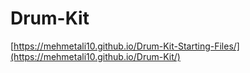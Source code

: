 # Drum-Kit
[https://mehmetali10.github.io/Drum-Kit-Starting-Files/](https://mehmetali10.github.io/Drum-Kit/)

